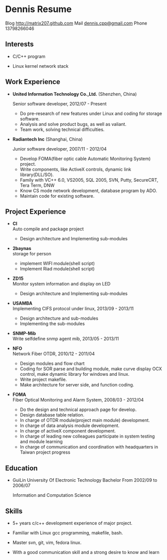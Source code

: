 Dennis Resume
===============

Blog  http://matrix207.github.com
Mail         dennis.cpp@gmail.com
Phone                 13798266046

Interests
---------

*	C/C++ program

*   Linux kernel network stack

Work Experience
---------------

*   **United Information Technology Co.,Ltd.** (Shenzhen, China)
	
    Senior software developer, 2012/07 - Present
	
    -	Do pre-research of new features under Linux and coding for storage software.	
    -	Analysis and solve product bugs, as well as valiant.
    -	Team work, solving technical difficulties.

*   **Radiantech Inc** (Shanghai, China)
	
    Junior software developer, 2007/11 - 2012/04
	
	-	Develop FOMA(fiber optic cable Automatic Monitoring System) project.
	-	Write components, like ActiveX controls, dynamic link library(DLL/SO).
	-	Family with VC++ 6.0, VS2005, SQL 2005, SVN, Putty, SecureCRT, Tera Term, DNW
	-	Know CS mode network development, database program by ADO.
	-	Maintain code for existing software.

Project Experience
------------------

*   **CI**  
    Auto compile and package project  
    -   Design architecture and Implementing sub-modules

*   **2baynas**   
	storage for person  
    -   implement WIFI module(shell script)
    -   Implement Riad module(shell script)

*	**ZD15**  
	Monitor system information and display on LED  
    -   Design architecture and Implementing sub-modules

*	**USAMBA**  
	Implementing CIFS protocol under linux,	2013/09 - 2013/11  
	-	Design architecture and sub-modules
	-	Implementing the sub-modules

*	**SNMP-Mib**  
	Write selfdefine snmp agent mib, 2013/05 - 2013/11  

*	**NFO**  
	Network Fiber OTDR,	2010/12 - 2011/04  
	-	Design modules and flow chart
	-	Coding for SOR parse and building module,
		make curve display OCX control,
		make dynamic library for windows and linux.
	-	Write project makefile.
	-	Make architecture for server side, and function coding.

*	**FOMA**  
	Fiber Optical Monitoring and Alarm System,  2008/03 - 2012/04  
	-	Do the design and technical approach page for develop.
	-	Design database table relation.
	-	In charge of OTDR module(project main module) development.
	-	In charge of data analysis module development.
	-	In charge of activeX component development.
	-	In charge of leading new colleagues participate in system testing and module learning
	-	In charge of communication and coordination with headquarters in Taiwan project progress

Education
---------

*   GuiLin University Of Electronic Technology Bachelor From 2002/09 to 2006/07

	Information and Computation Science

Skills
------

*	5+ years c/c++ development experience of major project.

*   Familiar with Linux gcc programming, makefile, bash.

*	Master svn, git, vim, fedora linux.

*	With a good communication skill and a strong desire to know and learn

